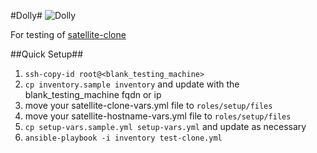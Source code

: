#Dolly#
![Dolly](http://www.animalresearch.info/files/7414/0742/1258/1996_1.jpg)

For testing of [satellite-clone](https://github.com/RedHatSatellite/satellite-clone) 

##Quick Setup##
1. `ssh-copy-id root@<blank_testing_machine>`
2. `cp inventory.sample inventory` and update with the blank_testing_machine fqdn or ip
3. move your satellite-clone-vars.yml file to `roles/setup/files`
4. move your satellite-hostname-vars.yml file to `roles/setup/files`
5. `cp setup-vars.sample.yml setup-vars.yml` and update as necessary
6. `ansible-playbook -i inventory test-clone.yml`
